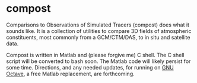 # compost

Comparisons to Observations of Simulated Tracers (compost) does what it sounds
like. It is a collection of utilities to compare 3D fields of atmospheric
constituents, most commonly from a GCM/CTM/DAS, to in situ and satellite data.

Compost is written in Matlab and (please forgive me) C shell. The C shell
script will be converted to bash soon. The Matlab code will likely persist for
some time. Directions, and any needed updates, for running on [GNU
Octave](https://octave.org), a free Matlab replacement, are forthcoming.

